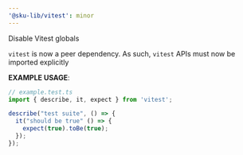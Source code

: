 ```yaml
---
'@sku-lib/vitest': minor
---
```


Disable Vitest globals

`vitest` is now a peer dependency. As such, `vitest` APIs must now be imported explicitly

**EXAMPLE USAGE**:
```ts
// example.test.ts
import { describe, it, expect } from 'vitest';

describe("test suite", () => {
  it("should be true" () => {
    expect(true).toBe(true);
  });
});
```
